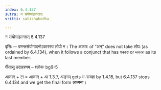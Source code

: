 ```yaml
---
index: 6.4.137
sutra: न संयोगाद्वमन्तात्‌
vritti: satishabodha

---
```

 न संयोगाद्वमन्तात् 6.4.137 


वृत्तिः -- वमन्तसंयोगादनोऽकारस्य लोपो न। The अकारः of “अन्” does not take लोपः (as ordained by 6.4.134), when it follows a conjunct that has वकारः or मकारः as its last member. 


गीतासु उदाहरणम् – श्लोकः bg6-5 


आत्मन् + टा = आत्मन् + आ 1.3.7, अङ्गम् gets भ-सञ्ज्ञा by 1.4.18, but 6.4.137 stops 6.4.134 and we get the final form आत्मना। 